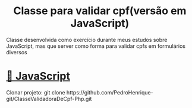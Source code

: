 <h1 align="center">Classe para validar cpf(versão em JavaScript)</h1>

<p align="left">
  Classe desenvolvida como exercício durante meus estudos sobre JavaScript, mas que server como forma para validar cpfs em formulários diversos
</p>

<h1 align="left">
    <a href="https://developer.mozilla.org/pt-BR/docs/Aprender/JavaScript">🔗 JavaScript</a>
</h1>

<p align="left">
  Clonar projeto: git clone https://github.com/PedroHenrique-git/ClasseValidadoraDeCpf-Php.git
</p>

